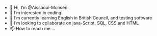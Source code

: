 - 👋 Hi, I’m @Aissaoui-Mohsen
- 👀 I’m interested in coding
- 🌱 I’m currently learning English in British Council, and testing software
- 💞️ I’m looking to collaborate on java-Script, SQL, CSS and HTML
- 📫 How to reach me ...

<!---
Aissaoui-Mohsen/Aissaoui-Mohsen is a ✨ special ✨ repository because its `README.md` (this file) appears on your GitHub profile.
You can click the Preview link to take a look at your changes.
--->
